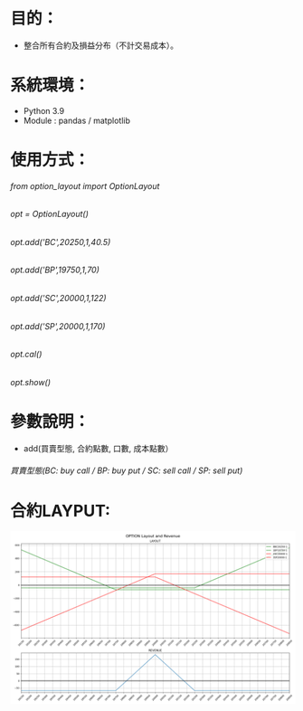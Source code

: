 # 目的：
- 整合所有合約及損益分布（不計交易成本）。
  
# 系統環境：
-  Python 3.9
-  Module : pandas / matplotlib

# 使用方式：
###### from option_layout import OptionLayout
######
###### opt = OptionLayout()
###### opt.add('BC',20250,1,40.5)
###### opt.add('BP',19750,1,70)
###### opt.add('SC',20000,1,122)
###### opt.add('SP',20000,1,170)
###### opt.cal()
###### opt.show()

# 參數說明：
- add(買賣型態, 合約點數, 口數, 成本點數）
###### 買賣型態(BC: buy call / BP: buy put / SC: sell call / SP: sell put)    

# 合約LAYPUT:
![image](Figure_1.png)
